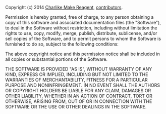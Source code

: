 Copyright (c) 2014 [Charlike Make Reagent][author-website], [contributors](https://github.com/datetime/year-weeks/graphs/contributors).  

Permission is hereby granted, free of charge, to any person
obtaining a copy of this software and associated documentation
files (the "Software"), to deal in the Software without
restriction, including without limitation the rights to use,
copy, modify, merge, publish, distribute, sublicense, and/or sell
copies of the Software, and to permit persons to whom the
Software is furnished to do so, subject to the following
conditions:

The above copyright notice and this permission notice shall be
included in all copies or substantial portions of the Software.

THE SOFTWARE IS PROVIDED "AS IS", WITHOUT WARRANTY OF ANY KIND,
EXPRESS OR IMPLIED, INCLUDING BUT NOT LIMITED TO THE WARRANTIES
OF MERCHANTABILITY, FITNESS FOR A PARTICULAR PURPOSE AND
NONINFRINGEMENT. IN NO EVENT SHALL THE AUTHORS OR COPYRIGHT
HOLDERS BE LIABLE FOR ANY CLAIM, DAMAGES OR OTHER LIABILITY,
WHETHER IN AN ACTION OF CONTRACT, TORT OR OTHERWISE, ARISING
FROM, OUT OF OR IN CONNECTION WITH THE SOFTWARE OR THE USE OR
OTHER DEALINGS IN THE SOFTWARE.


[npmjs-url]: http://npm.im/youtube-regex
[npmjs-shields]: http://img.shields.io/npm/v/youtube-regex.svg
[npmjs-install]: https://nodei.co/npm/youtube-regex.svg?mini=true

[coveralls-url]: https://coveralls.io/r/datetime/year-weeks?branch=master
[coveralls-shields]: https://img.shields.io/coveralls/datetime/year-weeks.svg

[license-url]: https://github.com/datetime/year-weeks/blob/master/license.md
[license-img]: http://img.shields.io/badge/license-MIT-blue.svg

[travis-url]: https://travis-ci.org/datetime/year-weeks
[travis-img]: https://travis-ci.org/datetime/year-weeks.svg

[depstat-url]: https://david-dm.org/datetime/year-weeks
[depstat-img]: https://david-dm.org/datetime/year-weeks.svg

[author-gittip-img]: http://img.shields.io/gittip/tunnckoCore.svg
[author-gittip]: https://www.gittip.com/tunnckoCore
[author-github]: https://github.com/tunnckoCore
[author-twitter]: https://twitter.com/tunnckoCore

[author-website]: http://www.whistle-bg.tk
[author-npmjs]: https://npmjs.org/~tunnckocore